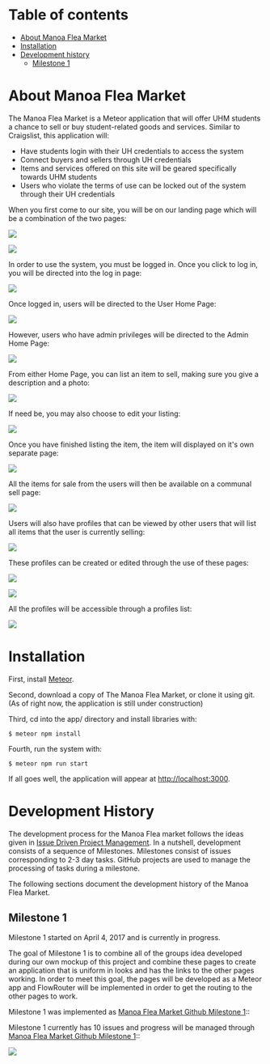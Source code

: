 # Table of contents

* [About Manoa Flea Market](#about-manoa-flea-market)
* [Installation](#installation)
* [Development history](#development-history)
  * [Milestone 1](#milestone-1)

# About Manoa Flea Market

The Manoa Flea Market is a Meteor application that will offer UHM students a chance to sell or buy student-related goods and services. Similar to Craigslist, this application will: 

- Have students login with their UH credentials to access the system
- Connect buyers and sellers through UH credentials
- Items and services offered on this site will be geared specifically towards UHM students
- Users who violate the terms of use can be locked out of the system through their UH credentials

When you first come to our site, you will be on our landing page which will be a combination of the two pages:

![](images/landing.png)

![](images/landing3.png)

In order to use the system, you must be logged in. Once you click to log in, you will be directed into the log in page:

![](images/login2.png)

Once logged in, users will be directed to the User Home Page: 

![](images/user-page.png)

However, users who have admin privileges will be directed to the Admin Home Page:

![](images/admin-page.png)

From either Home Page, you can list an item to sell, making sure you give a description and a photo:

![](images/add-item2.png)

If need be, you may also choose to edit your listing: 

![](images/edit-listing.png)

Once you have finished listing the item, the item will displayed on it's own separate page: 

![](images/listing.png)

All the items for sale from the users will then be available on a communal sell page:

![](images/market2.png)

Users will also have profiles that can be viewed by other users that will list all items that the user is currently selling:

![](images/profile.png)

These profiles can be created or edited through the use of these pages: 

![](images/add-profile.png)

![](images/edit-profile.png)

All the profiles will be accessible through a profiles list: 

![](images/profile-list.png)

# Installation

First, install [Meteor](https://www.meteor.com/install).

Second, download a copy of The Manoa Flea Market, or clone it using git.
(As of right now, the application is still under construction)
  
Third, cd into the app/ directory and install libraries with:

```
$ meteor npm install
```

Fourth, run the system with:

```
$ meteor npm run start
```

If all goes well, the application will appear at [http://localhost:3000](http://localhost:3000).

# Development History

The development process for the Manoa Flea market follows the ideas given in [Issue Driven Project Management](http://courses.ics.hawaii.edu/ics314s17/morea/project-management/reading-screencast-idpm.html). In a nutshell, development consists of a sequence of Milestones. Milestones consist of issues corresponding to 2-3 day tasks. GitHub projects are used to manage the processing of tasks during a milestone.  

The following sections document the development history of the Manoa Flea Market.

## Milestone 1

Milestone 1 started on April 4, 2017 and is currently in progress. 

The goal of Milestone 1 is to combine all of the groups idea developed during our own mockup of this project and combine these pages to create an application that is uniform in looks and has the links to the other pages working. In order to meet this goal, the pages will be developed as a Meteor app and FlowRouter will be implemented in order to get the routing to the other pages to work. 

Milestone 1 was implemented as [Manoa Flea Market Github Milestone 1](https://github.com/manoa-flea-market/manoa-flea-market/milestone/1)::

Milestone 1 currently has 10 issues and progress will be managed through [Manoa Flea Market Github Milestone 1](https://github.com/manoa-flea-market/manoa-flea-market/milestone/1)::

![](images/M1.png)